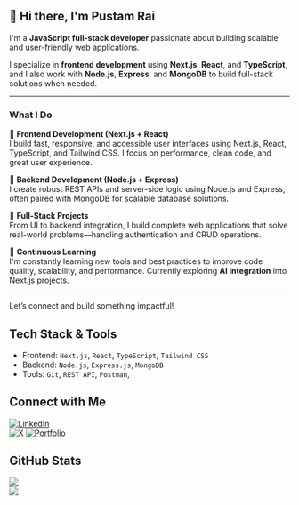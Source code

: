 ## 👋 Hi there, I'm Pustam Rai

I'm a **JavaScript full-stack developer** passionate about building scalable and user-friendly web applications.

I specialize in **frontend development** using **Next.js**, **React**, and **TypeScript**, and I also work with **Node.js**, **Express**, and **MongoDB** to build full-stack solutions when needed.

---

###  What I Do

🔹 **Frontend Development (Next.js + React)**  
  I build fast, responsive, and accessible user interfaces using Next.js, React, TypeScript, and Tailwind CSS. I focus on performance, clean code, and great user experience.

🔹 **Backend Development (Node.js + Express)**  
  I create robust REST APIs and server-side logic using Node.js and Express, often paired with MongoDB for scalable database solutions.

🔹 **Full-Stack Projects**  
  From UI to backend integration, I build complete web applications that solve real-world problems—handling authentication and CRUD operations.

🔹 **Continuous Learning**  
  I'm constantly learning new tools and best practices to improve code quality, scalability, and performance. Currently exploring **AI integration** into Next.js projects.



---

Let’s connect and build something impactful!


## Tech Stack & Tools  

- Frontend: `Next.js`, `React`, `TypeScript`, `Tailwind CSS`  
- Backend: `Node.js`, `Express.js`, `MongoDB`  
- Tools: `Git`, `REST API`, `Postman`,

## Connect with Me  

[![LinkedIn](https://img.shields.io/badge/LinkedIn-0A66C2?style=for-the-badge&logo=linkedin&logoColor=white)](https://www.linkedin.com/in/pustamrai)  
[![X](https://img.shields.io/badge/X-000000?style=for-the-badge&logo=x&logoColor=white)](https://x.com/https://x.com/RaiPustam)
[![Portfolio](https://img.shields.io/badge/Portfolio-000000?style=for-the-badge&logo=vercel&logoColor=white)](https://pustamrai.vercel.app)  

## GitHub Stats

![](https://github-readme-stats.vercel.app/api/top-langs/?username=PustamRai&theme=dark&hide_border=false&include_all_commits=false&count_private=false&layout=compact)<br/>
![](https://github-readme-stats.vercel.app/api?username=PustamRai&theme=dark&hide_border=false&include_all_commits=false&count_private=false)

<!-- Proudly created with GPRM ( https://gprm.itsvg.in ) -->

